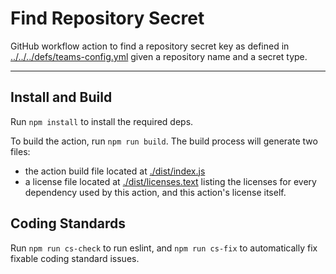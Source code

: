 Find Repository Secret
===================

GitHub workflow action to find a repository secret key as defined in [../../../defs/teams-config.yml](./defs/teams-config.yml) given a repository name and a secret type.

---

## Install and Build

Run `npm install` to install the required deps.

To build the action, run `npm run build`. 
The build process will generate two files:
- the action build file located at [./dist/index.js](./dist/index.js) 
- a license file located at [./dist/licenses.text](./dist/licenses.txt) listing the licenses for every dependency used by this action, and this action's license itself.

## Coding Standards

Run `npm run cs-check` to run eslint, and `npm run cs-fix` to automatically fix fixable coding standard issues.
